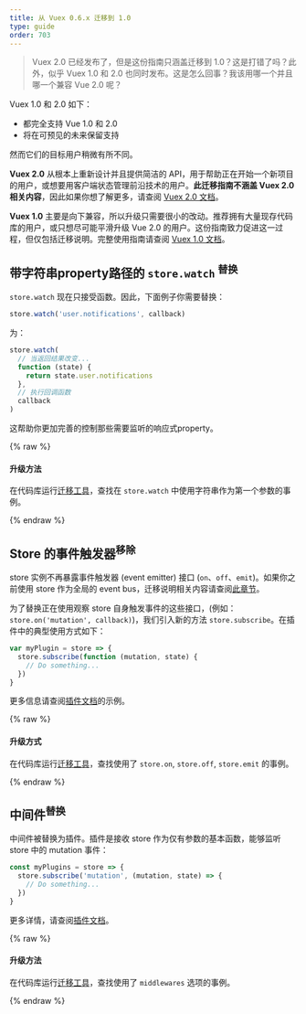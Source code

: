 ```yaml
---
title: 从 Vuex 0.6.x 迁移到 1.0
type: guide
order: 703
---
```


> Vuex 2.0 已经发布了，但是这份指南只涵盖迁移到 1.0？这是打错了吗？此外，似乎 Vuex 1.0 和 2.0 也同时发布。这是怎么回事？我该用哪一个并且哪一个兼容 Vue 2.0 呢？

Vuex 1.0 和 2.0 如下：

- 都完全支持 Vue 1.0 和 2.0
- 将在可预见的未来保留支持

然而它们的目标用户稍微有所不同。

**Vuex 2.0** 从根本上重新设计并且提供简洁的 API，用于帮助正在开始一个新项目的用户，或想要用客户端状态管理前沿技术的用户。**此迁移指南不涵盖 Vuex 2.0 相关内容**，因此如果你想了解更多，请查阅 [Vuex 2.0 文档](https://vuex.vuejs.org/zh-cn/)。

**Vuex 1.0** 主要是向下兼容，所以升级只需要很小的改动。推荐拥有大量现存代码库的用户，或只想尽可能平滑升级 Vue 2.0 的用户。这份指南致力促进这一过程，但仅包括迁移说明。完整使用指南请查阅 [Vuex 1.0 文档](https://github.com/vuejs/vuex/tree/1.0/docs/zh-cn)。

## 带字符串property路径的 `store.watch` <sup>替换</sup>

`store.watch` 现在只接受函数。因此，下面例子你需要替换：

``` js
store.watch('user.notifications', callback)
```

为：

``` js
store.watch(
  // 当返回结果改变...
  function (state) {
    return state.user.notifications
  },
  // 执行回调函数
  callback
)
```

这帮助你更加完善的控制那些需要监听的响应式property。

{% raw %}
<div class="upgrade-path">
  <h4>升级方法</h4>
  <p>在代码库运行<a href="https://github.com/vuejs/vue-migration-helper">迁移工具</a>，查找在 <code>store.watch</code> 中使用字符串作为第一个参数的事例。</p>
</div>
{% endraw %}

## Store 的事件触发器<sup>移除</sup>

store 实例不再暴露事件触发器 (event emitter) 接口 (`on`、`off`、`emit`)。如果你之前使用 store 作为全局的 event bus，迁移说明相关内容请查阅[此章节](migration.html#dispatch-和-broadcast-替换)。

为了替换正在使用观察 store 自身触发事件的这些接口，(例如：`store.on('mutation', callback)`)，我们引入新的方法 `store.subscribe`。在插件中的典型使用方式如下：

``` js
var myPlugin = store => {
  store.subscribe(function (mutation, state) {
    // Do something...
  })
}

```

更多信息请查阅[插件文档](https://github.com/vuejs/vuex/blob/1.0/docs/en/plugins.md)的示例。

{% raw %}
<div class="upgrade-path">
  <h4>升级方式</h4>
  <p>在代码库运行<a href="https://github.com/vuejs/vue-migration-helper">迁移工具</a>，查找使用了 <code>store.on</code>, <code>store.off</code>, <code>store.emit</code> 的事例。</p>
</div>
{% endraw %}

## 中间件<sup>替换</sup>

中间件被替换为插件。插件是接收 store 作为仅有参数的基本函数，能够监听 store 中的 mutation 事件：

``` js
const myPlugins = store => {
  store.subscribe('mutation', (mutation, state) => {
    // Do something...
  })
}
```

更多详情，请查阅[插件文档](https://github.com/vuejs/vuex/blob/1.0/docs/en/plugins.md)。

{% raw %}
<div class="upgrade-path">
  <h4>升级方法</h4>
  <p>在代码库运行<a href="https://github.com/vuejs/vue-migration-helper">迁移工具</a>，查找使用了 <code>middlewares</code> 选项的事例。</p>
</div>
{% endraw %}
